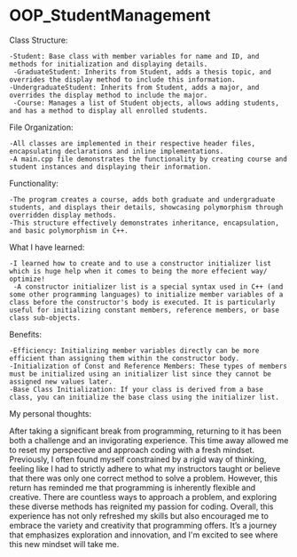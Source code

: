 # OOP_StudentManagement


Class Structure:

    -Student: Base class with member variables for name and ID, and methods for initialization and displaying details.
     -GraduateStudent: Inherits from Student, adds a thesis topic, and overrides the display method to include this information.
    -UndergraduateStudent: Inherits from Student, adds a major, and overrides the display method to include the major.
     -Course: Manages a list of Student objects, allows adding students, and has a method to display all enrolled students.
  

File Organization:

    -All classes are implemented in their respective header files, encapsulating declarations and inline implementations.
    -A main.cpp file demonstrates the functionality by creating course and student instances and displaying their information.

Functionality:

    -The program creates a course, adds both graduate and undergraduate students, and displays their details, showcasing polymorphism through overridden display methods.
    -This structure effectively demonstrates inheritance, encapsulation, and basic polymorphism in C++.

What I have learned:
    
    -I learned how to create and to use a constructor initializer list which is huge help when it comes to being the more effecient way/ optimize!
     -A constructor initializer list is a special syntax used in C++ (and some other programming languages) to initialize member variables of a class before the constructor's body is executed. It is particularly useful for initializing constant members, reference members, or base class sub-objects.
 Benefits:
 
    -Efficiency: Initializing member variables directly can be more efficient than assigning them within the constructor body.
    -Initialization of Const and Reference Members: These types of members must be initialized using an initializer list since they cannot be assigned new values later.
    -Base Class Initialization: If your class is derived from a base class, you can initialize the base class using the initializer list.

My personal thoughts:
    
 After taking a significant break from programming, returning to it has been both a challenge and an invigorating experience. This time away allowed me to reset my perspective and approach coding with a fresh mindset. Previously, I often found myself constrained by a rigid way of thinking, feeling like I had to strictly adhere to what my instructors taught or believe that there was only one correct method to solve a problem. However, this return has reminded me that programming is inherently flexible and creative. There are countless ways to approach a problem, and exploring these diverse methods has reignited my passion for coding. Overall, this experience has not only refreshed my skills but also encouraged me to embrace the variety and creativity that programming offers. It’s a journey that emphasizes exploration and innovation, and I'm excited to see where this new mindset will take me.

